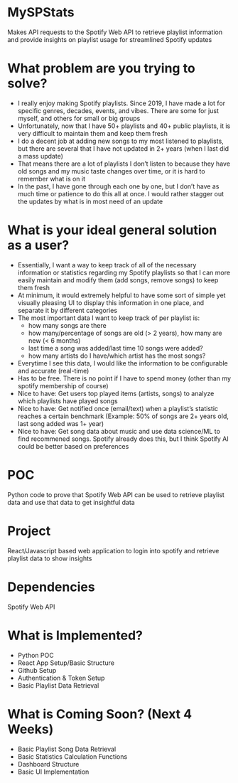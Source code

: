 # MySPStats
Makes API requests to the Spotify Web API to retrieve playlist information and provide insights on playlist usage for streamlined Spotify updates

# What problem are you trying to solve?
- I really enjoy making Spotify playlists. Since 2019, I have made a lot for specific genres, decades, events, and vibes. There are some for just myself, and others for small or big groups
- Unfortunately, now that I have 50+ playlists and 40+ public playlists, it is very difficult to maintain them and keep them fresh
- I do a decent job at adding new songs to my most listened to playlists, but there are several that I have not updated in 2+ years (when I last did a mass update)
- That means there are a lot of playlists I don’t listen to because they have old songs and my music taste changes over time, or it is hard to remember what is on it
- In the past, I have gone through each one by one, but I don’t have as much time or patience to do this all at once. I would rather stagger out the updates by what is in most need of an update

# What is your ideal general solution as a user?
- Essentially, I want a way to keep track of all of the necessary information or statistics regarding my Spotify playlists so that I can more easily maintain and modify them (add songs, remove songs) to keep them fresh
- At minimum, it would extremely helpful to have some sort of simple yet visually pleasing UI to display this information in one place, and separate it by different categories
- The most important data I want to keep track of per playlist is:
  - how many songs are there
  - how many/percentage of songs are old (> 2 years), how many are new (< 6 months)
  - last time a song was added/last time 10 songs were added?
  - how many artists do I have/which artist has the most songs?
- Everytime I see this data, I would like the information to be configurable and accurate (real-time)
- Has to be free. There is no point if I have to spend money (other than my spotify membership of course)
- Nice to have: Get users top played items (artists, songs) to analyze which playlists have played songs
- Nice to have: Get notified once (email/text) when a playlist’s statistic reaches a certain benchmark (Example: 50% of songs are 2+ years old, last song added was 1+ year)
- Nice to have: Get song data about music and use data science/ML to find recommened songs. Spotify already does this, but I think Spotify AI could be better based on preferences

# POC
Python code to prove that Spotify Web API can be used to retrieve playlist data and use that data to get insightful data

# Project
React/Javascript based web application to login into spotify and retrieve playlist data to show insights

# Dependencies
Spotify Web API

# What is Implemented?
- Python POC
- React App Setup/Basic Structure
- Github Setup
- Authentication & Token Setup
- Basic Playlist Data Retrieval

# What is Coming Soon? (Next 4 Weeks)
- Basic Playlist Song Data Retrieval
- Basic Statistics Calculation Functions
- Dashboard Structure
- Basic UI Implementation